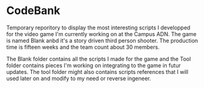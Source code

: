# CodeBank

Temporary reporitory to display the most interesting scripts I developped for the video game I'm currently working on at the Campus ADN. The game is named Blank anbd it's a story driven third person shooter. The production time is fifteen weeks and the team count about 30 members.

The Blank folder contains all the scripts I made for the game and the Tool folder contains pieces I'm working on integrating to the game in futur updates. The tool folder might also contains scripts references that I will used later on and modify to my need or reverse ingeneer.
